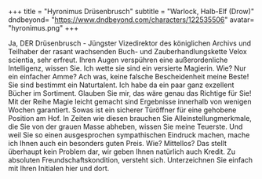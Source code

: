 +++
title = "Hyronimus Drüsenbrusch"
subtitle = "Warlock, Halb-Elf (Drow)"
dndbeyond= "https://www.dndbeyond.com/characters/122535506"
avatar= "hyronimus.png"
+++

Ja, DER Drüsenbrusch - Jüngster Vizedirektor des königlichen Archivs und Teilhaber der rasant wachsenden Buch- und Zauberhandlungskette  Velox scientia, sehr erfreut.
Ihren Augen verspühren eine außerordenliche Intelligenz, wissen Sie. Ich wette sie sind ein versierte Magierin. Wie? Nur ein einfacher Amme?
Ach was, keine falsche Bescheidenheit meine Beste!  Sie sind bestimmt ein Naturtalent.
Ich habe da ein paar ganz exzellent Bücher im Sortiment. Glauben Sie mir, das wäre genau das Richtige für Sie!
Mit der Reihe Magie leicht gemacht sind Ergebnisse innerhalb von wenigen Wochen garantiert. Sowas ist ein sicherer Türöffner für eine gehobene Position am Hof. In Zeiten wie diesen brauchen Sie Alleinstellungmerkmale, die Sie von der grauen Masse abheben, wissen Sie meine Teuerste.
Und weil Sie so einen ausgesprochen sympathischen Eindruck machen, mache ich Ihnen auch ein besonders guten Preis. Wie? Mittellos? Das stellt überhaupt kein Problem dar, wir geben Ihnen natürlich auch Kredit. Zu absoluten Freundschaftskondition, versteht sich.
Unterzeichnen Sie einfach mit Ihren Initialen hier und dort.
